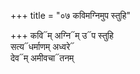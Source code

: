 +++
title = "०७ कविमग्निमुप स्तुहि"

+++
कवि᳓म् अग्नि᳓म् उ᳓प स्तुहि  
सत्य᳓धर्माणम् अध्वरे᳓  
देव᳓म् अमीवचा᳓तनम्